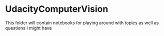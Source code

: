 # UdacityComputerVision
This folder will contain notebooks for playing around with topics as well as questions I might have
